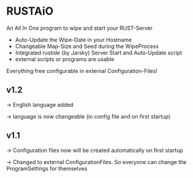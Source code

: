 # RUSTAiO
An All In One program to wipe and start your RUST-Server 

- Auto-Update the Wipe-Date in your Hostname 
- Changeable Map-Size and Seed during the WipeProcess
- Integrated rustide (by Jarsky) Server Start and Auto-Update script
- external scripts or programs are usable


Everything free configurable in external Configuration-Files!


v1.2
-
-> English language added

-> language is now changeable (in config file and on first startup)

v1.1
-
-> Configuration files now will be created automatically on first startup

-> Changed to external ConfigurationFiles. So everyone can change the ProgramSettings for themselves
